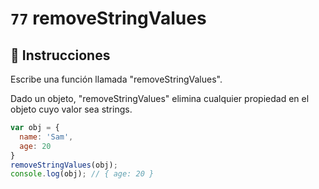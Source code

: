 # `77` removeStringValues

## 📝 Instrucciones

Escribe una función llamada "removeStringValues".

Dado un objeto, "removeStringValues" elimina cualquier propiedad en el objeto cuyo valor sea strings.

```Javascript
var obj = {
  name: 'Sam',
  age: 20
}
removeStringValues(obj);
console.log(obj); // { age: 20 }
```